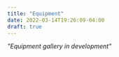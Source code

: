 ```yaml
---
title: "Equipment"
date: 2022-03-14T19:26:09-04:00
draft: true
---
```

<i>"Equipment gallery in development"</i>